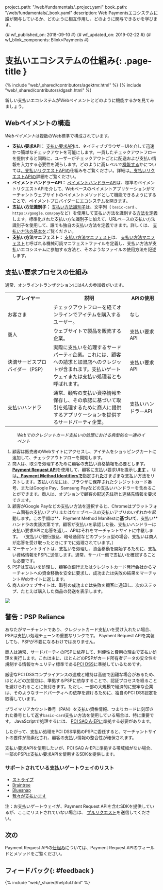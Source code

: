 project_path: "/web/fundamentals/_project.yaml"
book_path: "/web/fundamentals/_book.yaml"
description: Web Paymentsエコシステムに誰が関与しているか、どのように相互作用し、どのように関与できるかを学びます。

{# wf_published_on: 2018-09-10 #} {# wf_updated_on: 2019-02-22 #} {# wf_blink_components: Blink>Payments #}

# 支払いエコシステムの仕組み{: .page-title }

{% include "web/_shared/contributors/agektmr.html" %} {% include "web/_shared/contributors/dgash.html" %}

新しい支払いエコシステムがWebペイメントとどのように機能するかを見てみましょう。

## Webペイメントの構造

*Webペイメント*は複数のWeb標準で構成されています。

- **支払い要求API：** [支払い要求API](https://www.w3.org/TR/payment-request/)は、ネイティブブラウザーUIを介して迅速かつ簡単なチェックアウトを可能にします。一貫したチェックアウトフローを提供すると同時に、ユーザーがチェックアウトごとに配送および支払い情報を入力する必要性を減らします。どのように高レベルで[機能する](/web/fundamentals/payments/basics/how-payment-request-api-works)かについては[、支払いリクエストAPIの](/web/fundamentals/payments/merchant-guide/deep-dive-into-payment-request)仕組みをご覧ください。詳細は[、支払いリクエストAPIの](/web/fundamentals/payments/merchant-guide/deep-dive-into-payment-request)詳細をご覧ください。
- **ペイメントハンドラーAPI：** [ペイメントハンドラーAPI](https://w3c.github.io/payment-handler/)は、標準のペイメントリクエストAPIを介して、Webベースのペイメントアプリケーションがマーチャントウェブサイトのペイメントメソッドとして機能できるようにすることで、ペイメントプロバイダーにエコシステムを開きます。
- **支払い方法識別子：** [支払い方法識別子](https://w3c.github.io/payment-method-id/)は、文字列（ `basic-card` 、 `https://google.com/pay`など）を使用して支払い方法を識別する[方法を](https://w3c.github.io/payment-method-id/)定義します。標準化された支払い方法識別子に加えて、URLベースの支払い方法識別子を使用して、誰でも独自の支払い方法を定義できます。詳しくは、 [支払い方法の基本を](/web/fundamentals/payments/basics/payment-method-basics)ご覧ください。
- **支払い方法マニフェスト：** [支払い方法マニフェスト](https://w3c.github.io/payment-method-manifest/)は、 [支払い方法マニフェスト](https://w3c.github.io/payment-method-manifest/)と呼ばれる機械可読マニフェストファイルを定義し、支払い方法が支払いエコシステムに参加する方法と、そのようなファイルの使用方法を記述します。

## 支払い要求プロセスの仕組み

通常、オンライントランザクションには4人の参加者がいます。

<table>
  <tr>
   <th style="width:30%;">プレイヤー</th>
   <th style="width:50%;">説明</th>
   <th style="width:20%;">APIの使用</th>
  </tr>
  <tr>
   <td>お客さま</td>
   <td>チェックアウトフローを経てオンラインでアイテムを購入するユーザー。</td>
   <td>なし</td>
  </tr>
  <tr>
   <td>商人</td>
   <td>ウェブサイトで製品を販売する企業。</td>
   <td>支払い要求API</td>
  </tr>
  <tr>
   <td>決済サービスプロバイダー（PSP）</td>
   <td>実際に支払いを処理するサードパーティ企業。これには、顧客への請求と加盟店へのクレジットが含まれます。支払いゲートウェイまたは支払い処理者とも呼ばれます。</td>
   <td>支払い要求API</td>
  </tr>
  <tr>
   <td>支払いハンドラ</td>
   <td>通常、顧客の支払い資格情報を保存し、その承認に基づいて取引を処理するために商人に提供するアプリケーションを提供するサードパーティ企業。</td>
   <td>支払いハンドラーAPI</td>
  </tr>
</table>

<figure>
  <img src="../../images/payment-ecosystem/payment-interactions.png" alt="">
  <figcaption><i>Webでのクレジットカード支払いの処理における典型的な一連のイベント</i></figcaption>
</figure>

1. 顧客は販売者のWebサイトにアクセスし、アイテムをショッピングカートに追加して、チェックアウトフローを開始します。
2. 商人は、取引を処理するために顧客の支払い資格情報を必要とします。 [**Payment Request API**](/web/fundamentals/payments/basics/how-payment-request-api-works)を使用して、顧客に支払い要求UIを提示し[**ます**](/web/fundamentals/payments/basics/how-payment-request-api-works) 。 UIは[**、Payment Method Identifiersで**](/web/fundamentals/payments/basics/payment-method-basics)指定され[**た**](/web/fundamentals/payments/basics/payment-method-basics)さまざまな支払い方法をリストします。支払い方法には、ブラウザに保存されたクレジットカード番号、またはGoogle Pay、Samsung Payなどの支払いハンドラーを含めることができます。商人は、オプションで顧客の配送先住所と連絡先情報を要求できます。
3. 顧客がGoogle Payなどの支払い方法を選択すると、Chromeはプラットフォーム固有の支払いアプリまたはウェブベースの支払いアプリのいずれかを起動します。この手順は**、Payment Method Manifestに**基づいて**、支払い**ハンドラの実装次第です。顧客が支払いを承認した後、支払いハンドラーは支払い要求APIに応答を返し、APIはそれをマーチャントサイトに中継します。 （支払いが銀行振込、暗号通貨などのプッシュ型の場合、支払いは商人が応答を受け取ったときにすでに処理されています。）
4. マーチャントサイトは、支払いを処理し、資金移動を開始するために、支払い資格情報をPSPに送信します。通常、サーバー側で支払いを確認することも必要です。
5. PSPは支払いを処理し、顧客の銀行またはクレジットカード発行会社からマーチャントへの資金移動を安全に要求し、成功または失敗の結果をマーチャントWebサイトに返します。
6. 商人のウェブサイトは、取引の成功または失敗を顧客に通知し、次のステップ、たとえば購入した商品の発送を表示します。

![](../../images/payment-ecosystem/payment-transaction-process.png)

## 警告：PSP Reliance

あなたがマーチャントであり、クレジットカード支払いを受け入れたい場合、PSPは支払い処理チェーンの重要なリンクです。 Payment Request APIを実装しても、PSPが不要になるわけではありません。

商人は通常、サードパーティのPSPに依存して、利便性と費用の理由で支払い処理を実行します。これは主に、ほとんどのPSPがカード所有者データの安全性を規制する情報セキュリティ標準である[PCI DSS](https://en.wikipedia.org/wiki/Payment_Card_Industry_Data_Security_Standard)に準拠しているためです。

厳密なPCI DSSコンプライアンスの達成と維持は高価で困難な場合があるため、ほとんどの加盟店は、準拠するPSPに依存することで、認証プロセスを経ることを避けられることに気付きます。ただし、一部の大規模で経済的に堅牢な企業は、そのようなサードパーティへの依存を避けるために、独自のPCI DSS認定を取得しています。

プライマリアカウント番号（PAN）を支払い資格情報、つまりカードに刻印された番号として返す`basic-card`支払い方法を使用している場合は、特に重要です。 JavaScriptで処理するには、 [PCI SAQ A-EPに](https://www.pcisecuritystandards.org/documents/PCI-DSS-v3_2-SAQ-A_EP.pdf)準拠する必要があります。

したがって、支払い処理をPCI DSS準拠のPSPに委任すると、マーチャントサイトの要件が簡素化され、顧客の支払い情報の整合性が確保されます。

支払い要求APIを使用したいが、PCI SAQ A-EPに準拠する帯域幅がない場合、一部のPSPは支払い要求APIを使用するSDKを提供します。

### サポートされている支払いゲートウェイのリスト

- [ストライプ](https://stripe.com/docs/stripe-js/elements/payment-request-button)
- [Braintree](https://developers.braintreepayments.com/guides/payment-request/overview)
- [Bluesnap](https://developers.bluesnap.com/v8976-Basics/docs/payment-request-api)
- [我々が支払います](https://developer.wepay.com/docs/mobile/payment-request-api)

注：お支払いゲートウェイが、Payment Request APIを含むSDKを提供しているが、ここにリストされていない場合は、 [プルリクエスト](https://github.com/google/WebFundamentals/pulls)を送信してください。

## 次の

Payment Request APIの[仕組み](/web/fundamentals/payments/basics/how-payment-request-api-works)については、Payment Request APIのフィールドとメソッドをご覧ください。

## フィードバック{: #feedback }

{% include "web/_shared/helpful.html" %}

